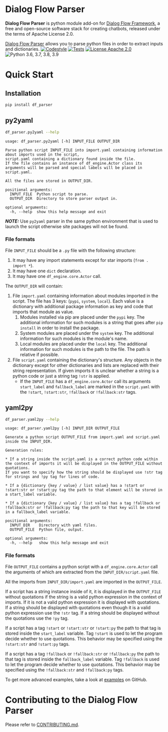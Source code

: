 
# Dialog Flow Parser

**Dialog Flow Parser** is python module add-on for [Dialog Flow Framework](https://github.com/deepmipt/dialog_flow_framework), a free and open-source software stack for creating chatbots, released under the terms of Apache License 2.0.


[Dialog Flow Parser](../..) allows you to parse python files in order to extract inputs and dictionaries.
[![Codestyle](https://github.com/deepmipt/dialog_flow_parser/actions/workflows/codestyle.yml/badge.svg)](https://github.com/deepmipt/dialog_flow_parser/actions)
[![Tests](https://github.com/deepmipt/dialog_flow_parser/actions/workflows/test_coverage.yml/badge.svg)](https://github.com/deepmipt/dialog_flow_parser/actions)
[![License Apache 2.0](https://img.shields.io/badge/license-Apache%202.0-blue.svg)](LICENSE)
![Python 3.6, 3.7, 3.8, 3.9](https://img.shields.io/badge/python-3.6%20%7C%203.7%20%7C%203.8%20%7C%203.9-green.svg)

<!-- TODO: uncomment one of these to add badges to your project description -->
<!-- [![Documentation Status](https://df_parser.readthedocs.io/en/stable/?badge=stable)]() See readthedocs.io -->
<!-- [![Coverage Status]()]() See coveralls.io -->
<!-- [![PyPI](https://img.shields.io/pypi/v/df_parser)](https://pypi.org/project/df_parser/) -->
<!-- [![Downloads](https://pepy.tech/badge/df_parser)](https://pepy.tech/project/df_parser) -->

# Quick Start
## Installation
```bash
pip install df_parser
```

## py2yaml

```bash
df_parser.py2yaml --help
```

```
usage: df_parser.py2yaml [-h] INPUT_FILE OUTPUT_DIR

Parse python script INPUT_FILE into import.yaml containing information about imports used in the script,
script.yaml containing a dictionary found inside the file.
If the file contains an instance of df_engine.Actor class its arguments will be parsed and special labels will be placed in script.yaml.

All the files are stored in OUTPUT_DIR.

positional arguments:
  INPUT_FILE  Python script to parse.
  OUTPUT_DIR  Directory to store parser output in.

optional arguments:
  -h, --help  show this help message and exit
```

**_NOTE:_** Use `py2yaml` parser in the same python environment that is used to launch the script otherwise site packages will not be found.


### File formats

File `INPUT_FILE` should be a `.py` file with the following structure:
1. It may have any import statements except for star imports (`from . import *`).
2. It may have one `dict` declaration.
3. It may have one `df_engine.core.Actor` call.

The `OUTPUT_DIR` will contain:
1. File `import.yaml` containing information about modules imported in the script. The file has 3 keys: (`pypi`, `system`, `local`). Each value is a dictionary with additional package information as key and code that imports that module as value.
   1. Modules installed via pip are placed under the `pypi` key. The additional information for such modules is a string that goes after `pip install` in order to install the package.
   2. System modules are placed under the `system` key. The additional information for such modules is the module's name.
   3. Local modules are placed under the `local` key. The additional information for such modules is the path to the file. The path is relative if possible.
2. File `script.yaml` containing the dictionary's structure. Any objects in the dictionary except for other dictionaries and lists are replaced with their string representation. If given imports it is unclear whether a string is a python code or just a string tag `!str` is applied.
   * If the `INPUT_FILE` has a `df_engine.core.Actor` call its arguments `start_label` and `fallback_label` are marked in the `script.yaml` with the `!start`, `!start:str`, `!fallback` or `!fallback:str` tags.


## yaml2py

```bash
df_parser.yaml2py --help
```

```
usage: df_parser.yaml2py [-h] INPUT_DIR OUTPUT_FILE

Generate a python script OUTPUT_FILE from import.yaml and script.yaml inside the INPUT_DIR.

Generation rules:

* If a string inside the script.yaml is a correct python code within the context of imports it will be displayed in the OUTPUT_FILE without quotations.
If you want to specify how the string should be displayed use !str tag for strings and !py tag for lines of code.

* If a {dictionary {key / value} / list value} has a !start or !start:str or !start:py tag the path to that element will be stored in a start_label variable.

* If a {dictionary {key / value} / list value} has a tag !fallback or !fallback:str or !fallback:py tag the path to that key will be stored in a fallback_label variable.

positional arguments:
  INPUT_DIR    Directory with yaml files.
  OUTPUT_FILE  Python file, output.

optional arguments:
  -h, --help   show this help message and exit
```


### File formats

File `OUTPUT_FILE` contains a python script with a `df_engine.core.Actor` call the arguments of which are extracted from the `INPUT_DIR/script.yaml` file.

All the imports from `INPUT_DIR/import.yaml` are imported in the `OUTPUT_FILE`.

If a script has a string instance inside of it, it is displayed in the `OUTPUT_FILE` without quotations if the string is a valid python expression in the context of imports. If it is not a valid python expression it is displayed with quotations. If a string should be displayed with quotations even though it is a valid python expression use the `!str` tag. If a string should be displayed without the quotations use the `!py` tag.

If a script has a tag `!start` or `!start:str` or `!start:py` the path to that tag is stored inside the `start_label` variable. Tag `!start` is used to let the program decide whether to use quotations. This behavior may be specified using the `!start:str` and `!start:py` tags.

If a script has a tag `!fallback` or `!fallback:str` or `!fallback:py` the path to that tag is stored inside the `fallback_label` variable. Tag `!fallback` is used to let the program decide whether to use quotations. This behavior may be specified using the `!fallback:str` and `!fallback:py` tags.


To get more advanced examples, take a look at [examples](examples) on GitHub.


# Contributing to the Dialog Flow Parser

Please refer to [CONTRIBUTING.md](CONTRIBUTING.md).